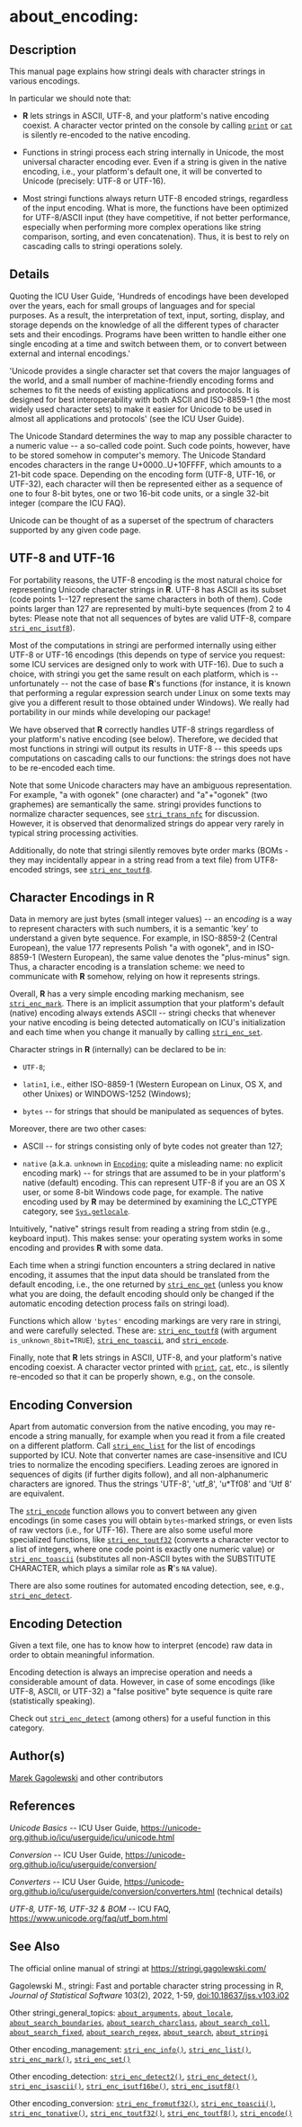 # about_encoding:

## Description

This manual page explains how <span class="pkg">stringi</span> deals with character strings in various encodings.

In particular we should note that:

-   <span class="rlang">**R**</span> lets strings in ASCII, UTF-8, and your platform\'s native encoding coexist. A character vector printed on the console by calling [`print`](https://stat.ethz.ch/R-manual/R-devel/library/base/html/print.html) or [`cat`](https://stat.ethz.ch/R-manual/R-devel/library/base/html/cat.html) is silently re-encoded to the native encoding.

-   Functions in <span class="pkg">stringi</span> process each string internally in Unicode, the most universal character encoding ever. Even if a string is given in the native encoding, i.e., your platform\'s default one, it will be converted to Unicode (precisely: UTF-8 or UTF-16).

-   Most <span class="pkg">stringi</span> functions always return UTF-8 encoded strings, regardless of the input encoding. What is more, the functions have been optimized for UTF-8/ASCII input (they have competitive, if not better performance, especially when performing more complex operations like string comparison, sorting, and even concatenation). Thus, it is best to rely on cascading calls to <span class="pkg">stringi</span> operations solely.

## Details

Quoting the ICU User Guide, \'Hundreds of encodings have been developed over the years, each for small groups of languages and for special purposes. As a result, the interpretation of text, input, sorting, display, and storage depends on the knowledge of all the different types of character sets and their encodings. Programs have been written to handle either one single encoding at a time and switch between them, or to convert between external and internal encodings.\'

\'Unicode provides a single character set that covers the major languages of the world, and a small number of machine-friendly encoding forms and schemes to fit the needs of existing applications and protocols. It is designed for best interoperability with both ASCII and ISO-8859-1 (the most widely used character sets) to make it easier for Unicode to be used in almost all applications and protocols\' (see the ICU User Guide).

The Unicode Standard determines the way to map any possible character to a numeric value -- a so-called code point. Such code points, however, have to be stored somehow in computer\'s memory. The Unicode Standard encodes characters in the range U+0000..U+10FFFF, which amounts to a 21-bit code space. Depending on the encoding form (UTF-8, UTF-16, or UTF-32), each character will then be represented either as a sequence of one to four 8-bit bytes, one or two 16-bit code units, or a single 32-bit integer (compare the ICU FAQ).

Unicode can be thought of as a superset of the spectrum of characters supported by any given code page.

## UTF-8 and UTF-16

For portability reasons, the UTF-8 encoding is the most natural choice for representing Unicode character strings in <span class="rlang">**R**</span>. UTF-8 has ASCII as its subset (code points 1--127 represent the same characters in both of them). Code points larger than 127 are represented by multi-byte sequences (from 2 to 4 bytes: Please note that not all sequences of bytes are valid UTF-8, compare [`stri_enc_isutf8`](stri_enc_isutf8.md)).

Most of the computations in <span class="pkg">stringi</span> are performed internally using either UTF-8 or UTF-16 encodings (this depends on type of service you request: some <span class="pkg">ICU</span> services are designed only to work with UTF-16). Due to such a choice, with <span class="pkg">stringi</span> you get the same result on each platform, which is -- unfortunately -- not the case of base <span class="rlang">**R**</span>\'s functions (for instance, it is known that performing a regular expression search under Linux on some texts may give you a different result to those obtained under Windows). We really had portability in our minds while developing our package!

We have observed that <span class="rlang">**R**</span> correctly handles UTF-8 strings regardless of your platform\'s native encoding (see below). Therefore, we decided that most functions in <span class="pkg">stringi</span> will output its results in UTF-8 -- this speeds ups computations on cascading calls to our functions: the strings does not have to be re-encoded each time.

Note that some Unicode characters may have an ambiguous representation. For example, "a with ogonek" (one character) and "a"+"ogonek" (two graphemes) are semantically the same. <span class="pkg">stringi</span> provides functions to normalize character sequences, see [`stri_trans_nfc`](stri_trans_nf.md) for discussion. However, it is observed that denormalized strings do appear very rarely in typical string processing activities.

Additionally, do note that <span class="pkg">stringi</span> silently removes byte order marks (BOMs - they may incidentally appear in a string read from a text file) from UTF8-encoded strings, see [`stri_enc_toutf8`](stri_enc_toutf8.md).

## Character Encodings in <span class="rlang">**R**</span>

Data in memory are just bytes (small integer values) -- an en*coding* is a way to represent characters with such numbers, it is a semantic \'key\' to understand a given byte sequence. For example, in ISO-8859-2 (Central European), the value 177 represents Polish "a with ogonek", and in ISO-8859-1 (Western European), the same value denotes the "plus-minus" sign. Thus, a character encoding is a translation scheme: we need to communicate with <span class="rlang">**R**</span> somehow, relying on how it represents strings.

Overall, <span class="rlang">**R**</span> has a very simple encoding marking mechanism, see [`stri_enc_mark`](stri_enc_mark.md). There is an implicit assumption that your platform\'s default (native) encoding always extends ASCII -- <span class="pkg">stringi</span> checks that whenever your native encoding is being detected automatically on <span class="pkg">ICU</span>\'s initialization and each time when you change it manually by calling [`stri_enc_set`](stri_enc_set.md).

Character strings in <span class="rlang">**R**</span> (internally) can be declared to be in:

-   `UTF-8`;

-   `latin1`, i.e., either ISO-8859-1 (Western European on Linux, OS X, and other Unixes) or WINDOWS-1252 (Windows);

-   `bytes` -- for strings that should be manipulated as sequences of bytes.

Moreover, there are two other cases:

-   ASCII -- for strings consisting only of byte codes not greater than 127;

-   `native` (a.k.a. `unknown` in [`Encoding`](https://stat.ethz.ch/R-manual/R-devel/library/base/html/Encoding.html); quite a misleading name: no explicit encoding mark) -- for strings that are assumed to be in your platform\'s native (default) encoding. This can represent UTF-8 if you are an OS X user, or some 8-bit Windows code page, for example. The native encoding used by <span class="rlang">**R**</span> may be determined by examining the LC_CTYPE category, see [`Sys.getlocale`](https://stat.ethz.ch/R-manual/R-devel/library/base/html/locales.html).

Intuitively, "native" strings result from reading a string from stdin (e.g., keyboard input). This makes sense: your operating system works in some encoding and provides <span class="rlang">**R**</span> with some data.

Each time when a <span class="pkg">stringi</span> function encounters a string declared in native encoding, it assumes that the input data should be translated from the default encoding, i.e., the one returned by [`stri_enc_get`](stri_enc_set.md) (unless you know what you are doing, the default encoding should only be changed if the automatic encoding detection process fails on <span class="pkg">stringi</span> load).

Functions which allow `'bytes'` encoding markings are very rare in <span class="pkg">stringi</span>, and were carefully selected. These are: [`stri_enc_toutf8`](stri_enc_toutf8.md) (with argument `is_unknown_8bit=TRUE`), [`stri_enc_toascii`](stri_enc_toascii.md), and [`stri_encode`](stri_encode.md).

Finally, note that <span class="rlang">**R**</span> lets strings in ASCII, UTF-8, and your platform\'s native encoding coexist. A character vector printed with [`print`](https://stat.ethz.ch/R-manual/R-devel/library/base/html/print.html), [`cat`](https://stat.ethz.ch/R-manual/R-devel/library/base/html/cat.html), etc., is silently re-encoded so that it can be properly shown, e.g., on the console.

## Encoding Conversion

Apart from automatic conversion from the native encoding, you may re-encode a string manually, for example when you read it from a file created on a different platform. Call [`stri_enc_list`](stri_enc_list.md) for the list of encodings supported by <span class="pkg">ICU</span>. Note that converter names are case-insensitive and <span class="pkg">ICU</span> tries to normalize the encoding specifiers. Leading zeroes are ignored in sequences of digits (if further digits follow), and all non-alphanumeric characters are ignored. Thus the strings \'UTF-8\', \'utf_8\', \'u\*Tf08\' and \'Utf 8\' are equivalent.

The [`stri_encode`](stri_encode.md) function allows you to convert between any given encodings (in some cases you will obtain `bytes`-marked strings, or even lists of raw vectors (i.e., for UTF-16). There are also some useful more specialized functions, like [`stri_enc_toutf32`](stri_enc_toutf32.md) (converts a character vector to a list of integers, where one code point is exactly one numeric value) or [`stri_enc_toascii`](stri_enc_toascii.md) (substitutes all non-ASCII bytes with the SUBSTITUTE CHARACTER, which plays a similar role as <span class="rlang">**R**</span>\'s `NA` value).

There are also some routines for automated encoding detection, see, e.g., [`stri_enc_detect`](stri_enc_detect.md).

## Encoding Detection

Given a text file, one has to know how to interpret (encode) raw data in order to obtain meaningful information.

Encoding detection is always an imprecise operation and needs a considerable amount of data. However, in case of some encodings (like UTF-8, ASCII, or UTF-32) a "false positive" byte sequence is quite rare (statistically speaking).

Check out [`stri_enc_detect`](stri_enc_detect.md) (among others) for a useful function in this category.

## Author(s)

[Marek Gagolewski](https://www.gagolewski.com/) and other contributors

## References

*Unicode Basics* -- ICU User Guide, <https://unicode-org.github.io/icu/userguide/icu/unicode.html>

*Conversion* -- ICU User Guide, <https://unicode-org.github.io/icu/userguide/conversion/>

*Converters* -- ICU User Guide, <https://unicode-org.github.io/icu/userguide/conversion/converters.html> (technical details)

*UTF-8, UTF-16, UTF-32 & BOM* -- ICU FAQ, <https://www.unicode.org/faq/utf_bom.html>

## See Also

The official online manual of <span class="pkg">stringi</span> at <https://stringi.gagolewski.com/>

Gagolewski M., <span class="pkg">stringi</span>: Fast and portable character string processing in R, *Journal of Statistical Software* 103(2), 2022, 1-59, [doi:10.18637/jss.v103.i02](https://doi.org/10.18637/jss.v103.i02)

Other stringi_general_topics: [`about_arguments`](about_arguments.md), [`about_locale`](about_locale.md), [`about_search_boundaries`](about_search_boundaries.md), [`about_search_charclass`](about_search_charclass.md), [`about_search_coll`](about_search_coll.md), [`about_search_fixed`](about_search_fixed.md), [`about_search_regex`](about_search_regex.md), [`about_search`](about_search.md), [`about_stringi`](about_stringi.md)

Other encoding_management: [`stri_enc_info()`](stri_enc_info.md), [`stri_enc_list()`](stri_enc_list.md), [`stri_enc_mark()`](stri_enc_mark.md), [`stri_enc_set()`](stri_enc_set.md)

Other encoding_detection: [`stri_enc_detect2()`](stri_enc_detect2.md), [`stri_enc_detect()`](stri_enc_detect.md), [`stri_enc_isascii()`](stri_enc_isascii.md), [`stri_enc_isutf16be()`](stri_enc_isutf16.md), [`stri_enc_isutf8()`](stri_enc_isutf8.md)

Other encoding_conversion: [`stri_enc_fromutf32()`](stri_enc_fromutf32.md), [`stri_enc_toascii()`](stri_enc_toascii.md), [`stri_enc_tonative()`](stri_enc_tonative.md), [`stri_enc_toutf32()`](stri_enc_toutf32.md), [`stri_enc_toutf8()`](stri_enc_toutf8.md), [`stri_encode()`](stri_encode.md)
